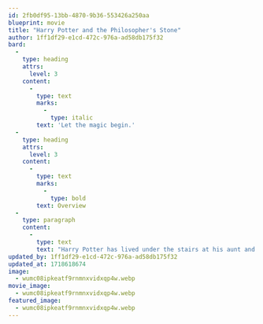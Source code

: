 ```yaml
---
id: 2fb0df95-13bb-4870-9b36-553426a250aa
blueprint: movie
title: "Harry Potter and the Philosopher's Stone"
author: 1ff1df29-e1cd-472c-976a-ad58db175f32
bard:
  -
    type: heading
    attrs:
      level: 3
    content:
      -
        type: text
        marks:
          -
            type: italic
        text: 'Let the magic begin.'
  -
    type: heading
    attrs:
      level: 3
    content:
      -
        type: text
        marks:
          -
            type: bold
        text: Overview
  -
    type: paragraph
    content:
      -
        type: text
        text: "Harry Potter has lived under the stairs at his aunt and uncle's house his whole life. But on his 11th birthday, he learns he's a powerful wizard—with a place waiting for him at the Hogwarts School of Witchcraft and Wizardry. As he learns to harness his newfound powers with the help of the school's kindly headmaster, Harry uncovers the truth about his parents' deaths—and about the villain who's to blame."
updated_by: 1ff1df29-e1cd-472c-976a-ad58db175f32
updated_at: 1718618674
image:
  - wumc08ipkeatf9rnmnxvidxqp4w.webp
movie_image:
  - wumc08ipkeatf9rnmnxvidxqp4w.webp
featured_image:
  - wumc08ipkeatf9rnmnxvidxqp4w.webp
---
```

